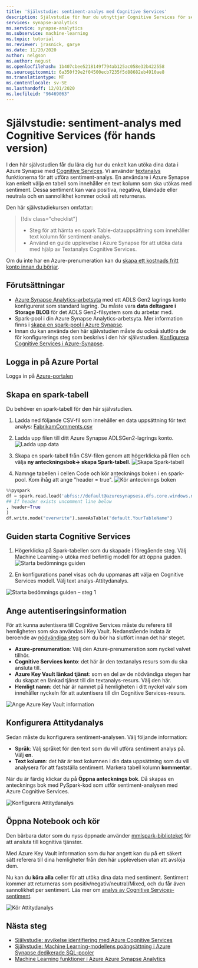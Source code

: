 ```yaml
---
title: 'Självstudie: sentiment-analys med Cognitive Services'
description: Självstudie för hur du utnyttjar Cognitive Services för sentiment-analys i Synapse
services: synapse-analytics
ms.service: synapse-analytics
ms.subservice: machine-learning
ms.topic: tutorial
ms.reviewer: jrasnick, garye
ms.date: 11/20/2020
author: nelgson
ms.author: negust
ms.openlocfilehash: 1b407cbee5218149f794ab125ac058e32b422558
ms.sourcegitcommit: 6a350f39e2f04500ecb7235f5d88682eb4910ae8
ms.translationtype: MT
ms.contentlocale: sv-SE
ms.lasthandoff: 12/01/2020
ms.locfileid: "96469063"
---
```

# <a name="tutorial-sentiment-analysis-with-cognitive-services-preview"></a>Självstudie: sentiment-analys med Cognitive Services (för hands version)

I den här självstudien får du lära dig hur du enkelt kan utöka dina data i Azure Synapse med [Cognitive Services](https://go.microsoft.com/fwlink/?linkid=2147492). Vi använder [textanalys](https://docs.microsoft.com/azure/cognitive-services/text-analytics/) funktionerna för att utföra sentiment-analys. En användare i Azure Synapse kan enkelt välja en tabell som innehåller en text kolumn som ska utökas med sentiment. Dessa sentiment kan vara positiva, negativa, blandade eller neutrala och en sannolikhet kommer också att returneras.

Den här självstudiekursen omfattar:

> [!div class="checklist"]
> - Steg för att hämta en spark Table-datauppsättning som innehåller text kolumn för sentiment-analys.
> - Använd en guide upplevelse i Azure Synapse för att utöka data med hjälp av Textanalys Cognitive Services.

Om du inte har en Azure-prenumeration kan du [skapa ett kostnads fritt konto innan du börjar](https://azure.microsoft.com/free/).

## <a name="prerequisites"></a>Förutsättningar

- [Azure Synapse Analytics-arbetsyta](../get-started-create-workspace.md) med ett ADLS Gen2 lagrings konto konfigurerat som standard lagring. Du måste vara **data deltagare i Storage BLOB** för det ADLS Gen2-filsystem som du arbetar med.
- Spark-pool i din Azure Synapse Analytics-arbetsyta. Mer information finns i [skapa en spark-pool i Azure Synapse](../quickstart-create-sql-pool-studio.md).
- Innan du kan använda den här självstudien måste du också slutföra de för konfigurerings steg som beskrivs i den här självstudien. [Konfigurera Cognitive Services i Azure-Synapse](tutorial-configure-cognitive-services-synapse.md).

## <a name="sign-in-to-the-azure-portal"></a>Logga in på Azure Portal

Logga in på [Azure-portalen](https://portal.azure.com/)

## <a name="create-a-spark-table"></a>Skapa en spark-tabell

Du behöver en spark-tabell för den här självstudien.

1. Ladda ned följande CSV-fil som innehåller en data uppsättning för text analys: [FabrikamComments.csv](https://github.com/Kaiqb/KaiqbRepo0731190208/blob/master/CognitiveServices/TextAnalytics/FabrikamComments.csv)

1. Ladda upp filen till ditt Azure Synapse ADLSGen2-lagrings konto.
![Ladda upp data](media/tutorial-cognitive-services/tutorial-cognitive-services-sentiment-00a.png)

1. Skapa en spark-tabell från CSV-filen genom att högerklicka på filen och välja **ny anteckningsbok-> skapa Spark-tabell**.
![Skapa Spark-tabell](media/tutorial-cognitive-services/tutorial-cognitive-services-sentiment-00b.png)

1. Namnge tabellen i cellen Code och kör antecknings boken i en spark-pool. Kom ihåg att ange "header = true".
![Kör antecknings boken](media/tutorial-cognitive-services/tutorial-cognitive-services-sentiment-00c.png)

```python
%%pyspark
df = spark.read.load('abfss://default@azuresynapsesa.dfs.core.windows.net/data/FabrikamComments.csv', format='csv'
## If header exists uncomment line below
, header=True
)
df.write.mode("overwrite").saveAsTable("default.YourTableName")
```

## <a name="launch-cognitive-services-wizard"></a>Guiden starta Cognitive Services

1. Högerklicka på Spark-tabellen som du skapade i föregående steg. Välj Machine Learning-> utöka med befintlig modell för att öppna guiden.
![Starta bedömnings guiden](media/tutorial-cognitive-services/tutorial-cognitive-services-sentiment-00d.png)

2. En konfigurations panel visas och du uppmanas att välja en Cognitive Services modell. Välj text analys-Attitydanalys.

![Starta bedömnings guiden – steg 1](media/tutorial-cognitive-services/tutorial-cognitive-services-sentiment-00e.png)

## <a name="provide-authentication-details"></a>Ange autentiseringsinformation

För att kunna autentisera till Cognitive Services måste du referera till hemligheten som ska användas i Key Vault. Nedanstående indata är beroende av [nödvändiga steg](tutorial-configure-cognitive-services-synapse.md) som du bör ha slutfört innan det här steget.

- **Azure-prenumeration**: Välj den Azure-prenumeration som nyckel valvet tillhör.
- **Cognitive Services konto**: det här är den textanalys resurs som du ska ansluta till.
- **Azure Key Vault länkad tjänst**: som en del av de nödvändiga stegen har du skapat en länkad tjänst till din textanalys-resurs. Välj den här.
- **Hemligt namn**: det här är namnet på hemligheten i ditt nyckel valv som innehåller nyckeln för att autentisera till din Cognitive Services-resurs.

![Ange Azure Key Vault information](media/tutorial-cognitive-services/tutorial-cognitive-services-sentiment-00f.png)

## <a name="configure-sentiment-analysis"></a>Konfigurera Attitydanalys

Sedan måste du konfigurera sentiment-analysen. Välj följande information:
- **Språk**: Välj språket för den text som du vill utföra sentiment analys på. Välj **en**.
- **Text kolumn**: det här är text kolumnen i din data uppsättning som du vill analysera för att fastställa sentiment. Markera tabell kolumn **kommentar**.

När du är färdig klickar du på **Öppna antecknings bok**. Då skapas en antecknings bok med PySpark-kod som utför sentiment-analysen med Azure Cognitive Services.

![Konfigurera Attitydanalys](media/tutorial-cognitive-services/tutorial-cognitive-services-sentiment-00g.png)

## <a name="open-notebook-and-run"></a>Öppna Notebook och kör

Den bärbara dator som du nyss öppnade använder [mmlspark-biblioteket](https://github.com/Azure/mmlspark) för att ansluta till kognitiva tjänster.

Med Azure Key Vault information som du har angett kan du på ett säkert sätt referera till dina hemligheter från den här upplevelsen utan att avslöja dem.

Nu kan du **köra alla** celler för att utöka dina data med sentiment. Sentiment kommer att returneras som positiv/negativ/neutral/Mixed, och du får även sannolikhet per sentiment. Läs mer om [analys av Cognitive Services-sentiment](https://go.microsoft.com/fwlink/?linkid=2147792).

![Kör Attitydanalys](media/tutorial-cognitive-services/tutorial-cognitive-services-sentiment-00h.png)

## <a name="next-steps"></a>Nästa steg
- [Självstudie: avvikelse identifiering med Azure Cognitive Services](tutorial-cognitive-services-sentiment.md)
- [Självstudie: Machine Learning-modellens poängsättning i Azure Synapse dedikerade SQL-pooler](tutorial-sql-pool-model-scoring-wizard.md)
- [Machine Learning funktioner i Azure Azure Synapse Analytics](what-is-machine-learning.md)